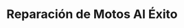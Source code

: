 ---
title: "Reparación de Motos Al Éxito"
url: /san-miguel/reparacion-de-motos-al-exito/
shop: reparación de automóviles
---